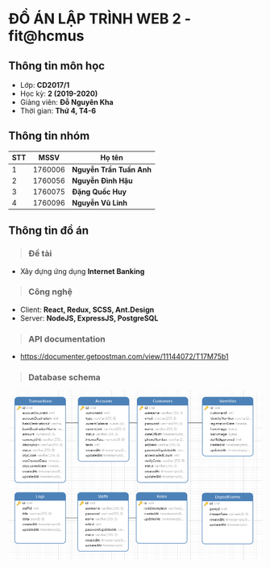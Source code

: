 # ĐỒ ÁN LẬP TRÌNH WEB 2 - fit@hcmus
## Thông tin môn học
- Lớp: **CD2017/1**
- Học kỳ: **2 (2019-2020)**
- Giảng viên: **Đỗ Nguyên Kha**
- Thời gian: **Thứ 4, T4-6**
## Thông tin nhóm

| STT | MSSV    | Họ tên                   |
| --- | ------- | ------------------------ |
| 1   | 1760006 | **Nguyễn Trần Tuấn Anh** |
| 2   | 1760056 | **Nguyễn Đình Hậu**      |
| 3   | 1760075 | **Đặng Quốc Huy**        |
| 4   | 1760096 | **Nguyễn Vũ Linh**       |

## Thông tin đồ án

>### Đề tài
- Xây dựng ứng dụng **Internet Banking**

>### Công nghệ

- Client: **React, Redux, SCSS, Ant.Design**
- Server: **NodeJS, ExpressJS, PostgreSQL**

>### API documentation
- https://documenter.getpostman.com/view/11144072/T17M75b1

>### Database schema
![Database schema](./databse-schema.png)